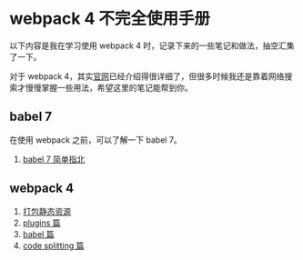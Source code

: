 # webpack 4 不完全使用手册

以下内容是我在学习使用 webpack 4 时，记录下来的一些笔记和做法，抽空汇集了一下。

对于 webpack 4，其实[官网](<https://webpack.js.org/>)已经介绍得很详细了，但很多时候我还是靠着网络搜索才慢慢掌握一些用法，希望这里的笔记能帮到你。

## babel 7

在使用 webpack 之前，可以了解一下 babel 7。

1. [babel 7 简单指北](<https://www.cnblogs.com/guolao/p/10753795.html>)

## webpack 4

1. [打包静态资源](<https://www.cnblogs.com/guolao/p/11227646.html>)
2. [plugins 篇](<https://www.cnblogs.com/guolao/p/11239756.html>)
3. [babel 篇](<https://www.cnblogs.com/guolao/p/11244758.html>)
3. [code splitting 篇](<https://www.cnblogs.com/guolao/p/11256275.html>)